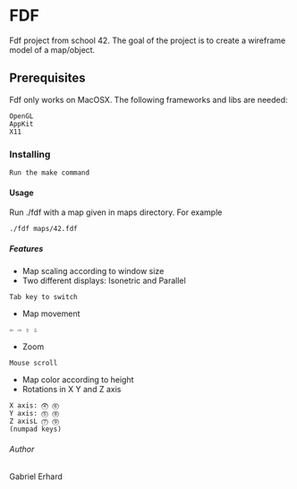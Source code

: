 # FDF
Fdf project from school 42. The goal of the project is to create a wireframe model
of a map/object.

## Prerequisites

Fdf only works on MacOSX.
The following frameworks and libs are needed:
```
OpenGL
AppKit
X11
```

### Installing
```
Run the make command
```

#### Usage

Run ./fdf with a map given in maps directory. For example
```
./fdf maps/42.fdf
```

##### Features

* Map scaling according to window size
* Two different displays: Isonetric and Parallel
```
Tab key to switch
```
* Map movement
```
⇦ ⇨ ⇧ ⇩
```
* Zoom
```
Mouse scroll
```
* Map color according to height
* Rotations in X Y and Z axis
```
X axis: ⓸ ⓺
Y axis: ⓹ ⓼
Z axisL ⓻ ⓽
(numpad keys)
```
###### Author
Gabriel Erhard
